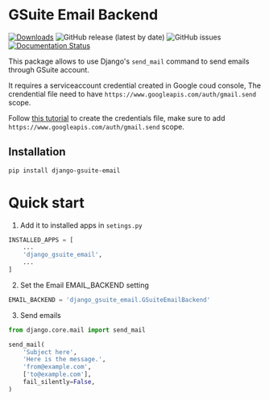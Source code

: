 # GSuite Email Backend

[![Downloads](https://static.pepy.tech/personalized-badge/django-gsuite-email?period=total&units=international_system&left_color=grey&right_color=brightgreen&left_text=Downloads)](https://pepy.tech/project/django-gsuite-email)
![GitHub release (latest by date)](https://img.shields.io/github/v/release/slicefox/django-gsuite-email?color=brightgreen)
![GitHub issues](https://img.shields.io/github/issues/slicefox/django-gsuite-email)
[![Documentation Status](https://readthedocs.org/projects/django-gsuite-email/badge/?version=latest)](https://django-gsuite-email.readthedocs.io/en/latest/?badge=latest)

This package allows to use Django's `send_mail` command to send emails through GSuite account.

It requires a serviceaccount credential created in Google coud console,
The crendential file need to have `https://www.googleapis.com/auth/gmail.send` scope.

Follow [this tutorial](https://developers.google.com/identity/protocols/oauth2/service-account#python) to create the credentials file, make sure to add `https://www.googleapis.com/auth/gmail.send` scope.


## Installation
```sh
pip install django-gsuite-email
```

# Quick start

1. Add it to installed apps in `setings.py`
```python
INSTALLED_APPS = [
    ...
    'django_gsuite_email',
    ...
]
```
2. Set the Email EMAIL_BACKEND setting
```python
EMAIL_BACKEND = 'django_gsuite_email.GSuiteEmailBackend'
```

3. Send emails
```python
from django.core.mail import send_mail

send_mail(
    'Subject here',
    'Here is the message.',
    'from@example.com',
    ['to@example.com'],
    fail_silently=False,
)
```

